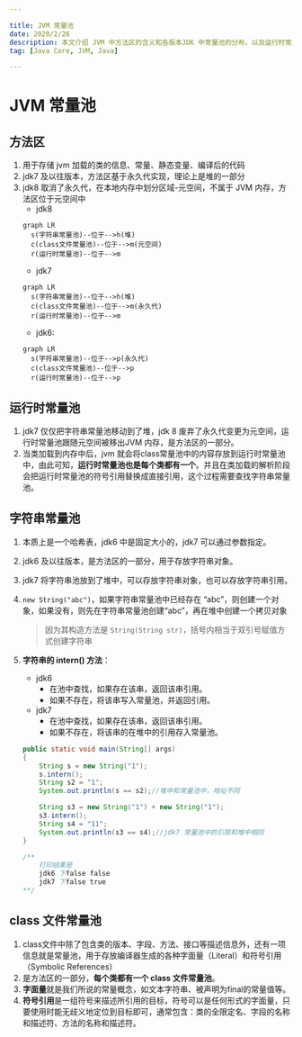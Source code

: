 ```yaml
---

title: JVM 常量池
date: 2020/2/26
description: 本文介绍 JVM 中方法区的含义和各版本JDK 中常量池的分布，以及运行时常量池、字符串常量池、class 文件常量池的基本概念与功能
tag: [Java Core, JVM, Java]

---
```




# JVM 常量池

## 方法区

1. 用于存储 jvm 加载的类的信息、常量、静态变量、编译后的代码
2. jdk7 及以往版本，方法区基于永久代实现，理论上是堆的一部分
3. jdk8 取消了永久代，在本地内存中划分区域-元空间，不属于 JVM 内存，方法区位于元空间中
    - jdk8
    ```mermaid
    graph LR
      s(字符串常量池)--位于-->h(堆)
      c(class文件常量池)--位于-->m(元空间)
      r(运行时常量池)--位于-->m
    ```
    - jdk7
    ```mermaid
    graph LR
      s(字符串常量池)--位于-->h(堆)
      c(class文件常量池)--位于-->m(永久代)
      r(运行时常量池)--位于-->m
    ```
    - jdk6:
    ```mermaid
    graph LR       
      s(字符串常量池)--位于-->p(永久代)
      c(class文件常量池)--位于-->p
      r(运行时常量池)--位于-->p   
    ```

## 运行时常量池

1. jdk7 仅仅把字符串常量池移动到了堆，jdk 8 废弃了永久代变更为元空间，运行时常量池跟随元空间被移出JVM 内存，是方法区的一部分。
2. 当类加载到内存中后，jvm 就会将class常量池中的内容存放到运行时常量池中，由此可知，**运行时常量池也是每个类都有一个**。并且在类加载的解析阶段会把运行时常量池的符号引用替换成直接引用，这个过程需要查找字符串常量池。

##  字符串常量池

1. 本质上是一个哈希表，jdk6 中是固定大小的，jdk7 可以通过参数指定。

2. jdk6 及以往版本，是方法区的一部分，用于存放字符串对象。

3. jdk7 将字符串池放到了堆中，可以存放字符串对象，也可以存放字符串引用。

4. `new String("abc")`，如果字符串常量池中已经存在 “abc”，则创建一个对象，如果没有，则先在字符串常量池创建“abc”，再在堆中创建一个拷贝对象

    > 因为其构造方法是 `String(String str)`，括号内相当于双引号赋值方式创建字符串

5. **字符串的 intern() 方法**：

    - jdk6
        - 在池中查找，如果存在该串，返回该串引用。
        - 如果不存在，将该串写入常量池，并返回引用。
    - jdk7
         - 在池中查找，如果存在该串，返回该串引用。
         - 如果不存在，将该串的在堆中的引用存入常量池。
    ```java
    public static void main(String[] args)
    {
        String s = new String("1");
        s.intern();
        String s2 = "1";
        System.out.println(s == s2);//堆中和常量池中，地址不同
    
        String s3 = new String("1") + new String("1");
        s3.intern();
        String s4 = "11";
        System.out.println(s3 == s4);//jdk7 常量池中的引用和堆中相同
    }
    
    /**
        打印结果是
        jdk6 下false false
        jdk7 下false true
    **/
    ```

## class 文件常量池

1. class文件中除了包含类的版本、字段、方法、接口等描述信息外，还有一项信息就是常量池，用于存放编译器生成的各种字面量（Literal）和符号引用（Symbolic References）
3. 是方法区的一部分，**每个类都有一个 class 文件常量池**。
4. **字面量**就是我们所说的常量概念，如文本字符串、被声明为final的常量值等。
5. **符号引用**是一组符号来描述所引用的目标，符号可以是任何形式的字面量，只要使用时能无歧义地定位到目标即可，通常包含：类的全限定名、字段的名称和描述符、方法的名称和描述符。
